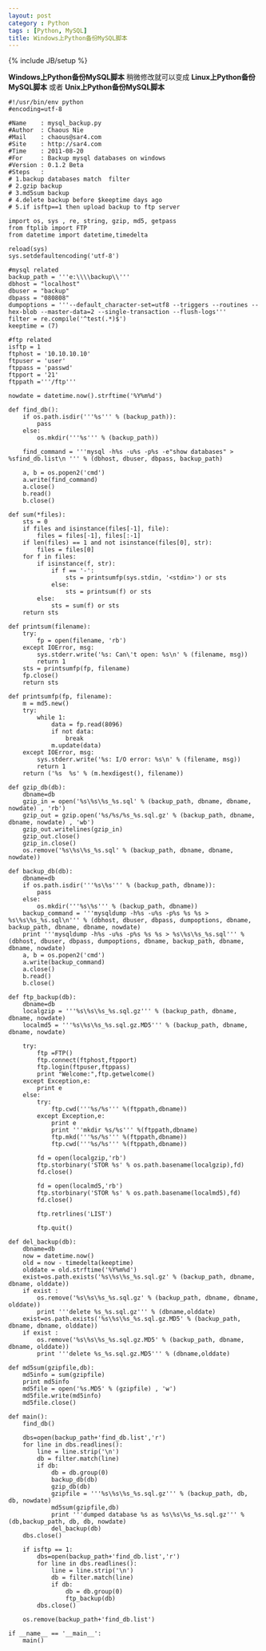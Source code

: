 ```yaml
---
layout: post
category : Python
tags : [Python, MySQL]
title: Windows上Python备份MySQL脚本
---
```

{% include JB/setup %}

**Windows上Python备份MySQL脚本**
稍微修改就可以变成
**Linux上Python备份MySQL脚本**
或者
**Unix上Python备份MySQL脚本**

	#!/usr/bin/env python
	#encoding=utf-8 

	#Name    : mysql_backup.py
	#Author  : Chaous Nie
	#Mail    : chaous@sar4.com
	#Site    : http://sar4.com
	#Time    : 2011-08-20
	#For     : Backup mysql databases on windows
	#Version : 0.1.2 Beta
	#Steps   :
	# 1.backup databases match  filter
	# 2.gzip backup
	# 3.md5sum backup
	# 4.delete backup before $keeptime days ago
	# 5.if isftp==1 then upload backup to ftp server

	import os, sys , re, string, gzip, md5, getpass
	from ftplib import FTP
	from datetime import datetime,timedelta

	reload(sys)
	sys.setdefaultencoding('utf-8')

	#mysql related
	backup_path = '''e:\\\\backup\\'''
	dbhost = "localhost"
	dbuser = "backup"
	dbpass = "080808"
	dumpoptions = '''--default_character-set=utf8 --triggers --routines --hex-blob --master-data=2 --single-transaction --flush-logs'''
	filter = re.compile('^test(.*)$')
	keeptime = (7)

	#ftp related
	isftp = 1
	ftphost = '10.10.10.10'
	ftpuser = 'user'
	ftppass = 'passwd'
	ftpport = '21'
	ftppath ='''/ftp'''

	nowdate = datetime.now().strftime('%Y%m%d')

	def find_db():
		if os.path.isdir('''%s''' % (backup_path)):
			pass
		else:
			os.mkdir('''%s''' % (backup_path))

		find_command = '''mysql -h%s -u%s -p%s -e"show databases" > %sfind_db.list\n ''' % (dbhost, dbuser, dbpass, backup_path) 

		a, b = os.popen2('cmd')
		a.write(find_command)
		a.close()
		b.read()
		b.close()

	def sum(*files):
		sts = 0
		if files and isinstance(files[-1], file):
			files = files[-1], files[:-1]
		if len(files) == 1 and not isinstance(files[0], str):
			files = files[0]
		for f in files:
			if isinstance(f, str):
				if f == '-':
					sts = printsumfp(sys.stdin, '<stdin>') or sts
				else:
					sts = printsum(f) or sts
			else:
				sts = sum(f) or sts
		return sts

	def printsum(filename):
		try:
			fp = open(filename, 'rb')
		except IOError, msg:
			sys.stderr.write('%s: Can\'t open: %s\n' % (filename, msg))
			return 1
		sts = printsumfp(fp, filename)
		fp.close()
		return sts

	def printsumfp(fp, filename):
		m = md5.new()
		try:
			while 1:
				data = fp.read(8096)
				if not data:
					break
				m.update(data)
		except IOError, msg:
			sys.stderr.write('%s: I/O error: %s\n' % (filename, msg))
			return 1
		return ('%s  %s' % (m.hexdigest(), filename))

	def gzip_db(db):
		dbname=db
		gzip_in = open('%s\%s\%s_%s.sql' % (backup_path, dbname, dbname, nowdate) , 'rb')
		gzip_out = gzip.open('%s/%s/%s_%s.sql.gz' % (backup_path, dbname, dbname, nowdate) , 'wb')
		gzip_out.writelines(gzip_in)
		gzip_out.close()
		gzip_in.close()
		os.remove('%s\%s\%s_%s.sql' % (backup_path, dbname, dbname, nowdate))

	def backup_db(db):
		dbname=db
		if os.path.isdir('''%s\%s''' % (backup_path, dbname)):
			pass
		else:
			os.mkdir('''%s\%s''' % (backup_path, dbname))
		backup_command = '''mysqldump -h%s -u%s -p%s %s %s > %s\%s\%s_%s.sql\n''' % (dbhost, dbuser, dbpass, dumpoptions, dbname, backup_path, dbname, dbname, nowdate)
		print '''mysqldump -h%s -u%s -p%s %s %s > %s\%s\%s_%s.sql''' % (dbhost, dbuser, dbpass, dumpoptions, dbname, backup_path, dbname, dbname, nowdate)
		a, b = os.popen2('cmd')
		a.write(backup_command)
		a.close()
		b.read()
		b.close() 

	def ftp_backup(db):
		dbname=db
		localgzip = '''%s\%s\%s_%s.sql.gz''' % (backup_path, dbname, dbname, nowdate)
		localmd5 = '''%s\%s\%s_%s.sql.gz.MD5''' % (backup_path, dbname, dbname, nowdate)

		try:
			ftp =FTP()
			ftp.connect(ftphost,ftpport)
			ftp.login(ftpuser,ftppass)
			print "Welcome:",ftp.getwelcome()
		except Exception,e:
			print e
		else:
			try:
				ftp.cwd('''%s/%s''' %(ftppath,dbname))
			except Exception,e:
				print e
				print '''mkdir %s/%s''' %(ftppath,dbname)
				ftp.mkd('''%s/%s''' %(ftppath,dbname))
				ftp.cwd('''%s/%s''' %(ftppath,dbname))

			fd = open(localgzip,'rb')
			ftp.storbinary('STOR %s' % os.path.basename(localgzip),fd)
			fd.close()

			fd = open(localmd5,'rb')
			ftp.storbinary('STOR %s' % os.path.basename(localmd5),fd)
			fd.close()

			ftp.retrlines('LIST')

			ftp.quit()

	def del_backup(db):
		dbname=db
		now = datetime.now()
		old = now - timedelta(keeptime)
		olddate = old.strftime('%Y%m%d')
		exist=os.path.exists('%s\%s\%s_%s.sql.gz' % (backup_path, dbname, dbname, olddate))
		if exist :
			os.remove('%s\%s\%s_%s.sql.gz' % (backup_path, dbname, dbname, olddate))
			print '''delete %s_%s.sql.gz''' % (dbname,olddate)
		exist=os.path.exists('%s\%s\%s_%s.sql.gz.MD5' % (backup_path, dbname, dbname, olddate))
		if exist :
			os.remove('%s\%s\%s_%s.sql.gz.MD5' % (backup_path, dbname, dbname, olddate))
			print '''delete %s_%s.sql.gz.MD5''' % (dbname,olddate)

	def md5sum(gzipfile,db):
		md5info = sum(gzipfile)
		print md5info
		md5file = open('%s.MD5' % (gzipfile) , 'w')
		md5file.write(md5info)
		md5file.close()

	def main():
		find_db()

		dbs=open(backup_path+'find_db.list','r')
		for line in dbs.readlines():
			line = line.strip('\n')
			db = filter.match(line)
			if db:
				db = db.group(0)
				backup_db(db)
				gzip_db(db)
				gzipfile = '''%s\%s\%s_%s.sql.gz''' % (backup_path, db, db, nowdate)
				md5sum(gzipfile,db)
				print '''dumped database %s as %s\%s\%s_%s.sql.gz''' % (db,backup_path, db, db, nowdate)
				del_backup(db)
		dbs.close()

		if isftp == 1:
			dbs=open(backup_path+'find_db.list','r')
			for line in dbs.readlines():
				line = line.strip('\n')
				db = filter.match(line)
				if db:
					db = db.group(0)
					ftp_backup(db)
			dbs.close()

		os.remove(backup_path+'find_db.list')

	if __name__ == '__main__':
		main()